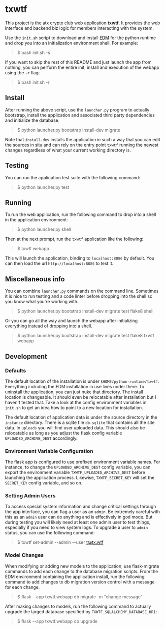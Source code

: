 # txwtf
This project is the atx crypto club web application **txwtf**. It provides the web interface and backend biz logic for members interacting with the system.

Use the `init.sh` script to download and install [EDM](https://www.enthought.com/edm/) for the python runtime and drop you into an initialization environment shell. For example:
> $ bash init.sh -s

If you want to skip the rest of this README and just launch the app from nothing, you can perform the entire init, install and execution of the webapp using the `-r` flag:
> $ bash init.sh -r

## Install

After running the above script, use the `launcher.py` program to actually bootstrap, install the application and associated third party dependencies and initialize the database.
> $ python launcher.py bootstrap install-dev migrate

Note that `install-dev` installs the application in such a way that you can edit the sources in situ and can rely on the entry point `txwtf` running the newest changes regardless of what your current working directory is.

## Testing
You can run the application test suite with the following command:
> $ python launcher.py test

## Running
To run the web application, run the following command to drop into a shell in the application environment:
> $ python launcher.py shell

Then at the next prompt, run the `txwtf` application like the following:
> $ txwtf webapp

This will launch the application, binding to `localhost:8086` by default. You can then load the url `http://localhost:8086` to test it.

## Miscellaneous info
You can combine `launcher.py` commands on the command line. Sometimes it is nice to run testing and a code linter before dropping into the shell so you know what you're working with.
> $ python launcher.py bootstrap install-dev migrate test flake8 shell

Or you can go all the way and launch the webapp after initializing everything instead of dropping into a shell.
> $ python launcher.py bootstrap install-dev migrate test flake8 txwtf webapp

## Development

### Defaults
The default location of the installation is under `$HOME/python-runtime/txwtf`. Everything including the EDM installation in use lives under there. To uninstall the application, you can just nuke that directory. The install location is changeable. It should even be relocatable after installation but I haven't tested that. Take a look at the config environment variables in `init.sh` to get an idea how to point to a new location for installation.

The default location of application data is under the source directory in the `instance` directory. There is a sqlite file `db.sqlite` that contains all the site data. In `uploads` you will find user uploaded data. This should also be relocatable as long as you adjust the flask config variable `UPLOADED_ARCHIVE_DEST` accordingly.

### Environment Variable Configuration
The flask app is configured to use prefixed environment variable names. For instance, to change the `UPLOADED_ARCHIVE_DEST` config variable, you can export the environment variable `TXWTF_UPLOADED_ARCHIVE_DEST` before launching the application process. Likewise, `TXWTF_SECRET_KEY` will set the `SECRET_KEY` config variable, and so on.

### Setting Admin Users
To access special system information and change critical settings through the app interface, you can flag a user as an `admin`. Be extremely careful with this as an `admin` user can do anything and is effectively in god mode. But during testing you will likely need at least one admin user to test things, especially if you need to view system logs. To upgrade a user to `admin` status, you can use the following command:
> $ txwtf set-admin --admin --user t@tx.wtf

### Model Changes
When modifying or adding new models to the application, use flask-migrate commands to add each change to the database migration scripts. From the EDM environment containing the application install, run the following command to add changes to db migration version control with a message for each change.
> $ flask --app txwtf.webapp db migrate -m "change message"

After making changes to models, run the following command to actually upgrade the targed database specified by `TXWTF_SQLALCHEMY_DATABASE_URI`:
> $ flask --app txwtf.webapp db upgrade
